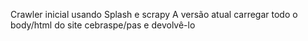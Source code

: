 Crawler inicial usando Splash e scrapy 
A versão atual carregar todo o body/html do site cebraspe/pas e devolvê-lo
